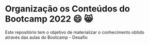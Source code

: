 # Organização os Conteúdos do Bootcamp 2022 😄 😸
Este repositório tem o objetivo de materializar o conhecimento obtido através das aulas do Bootcamp - Desafio

